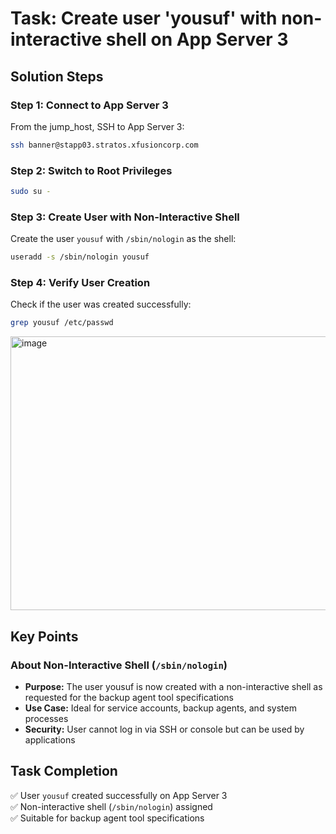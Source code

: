  # Task: Create user 'yousuf' with non-interactive shell on App Server 3
 
## Solution Steps

### Step 1: Connect to App Server 3
From the jump_host, SSH to App Server 3:
```bash
ssh banner@stapp03.stratos.xfusioncorp.com
```


### Step 2: Switch to Root Privileges
```bash
sudo su -
```

### Step 3: Create User with Non-Interactive Shell
Create the user `yousuf` with `/sbin/nologin` as the shell:
```bash
useradd -s /sbin/nologin yousuf
```

### Step 4: Verify User Creation
Check if the user was created successfully:
```bash
grep yousuf /etc/passwd
```


<img width="948" height="438" alt="image" src="https://github.com/user-attachments/assets/a5513407-15d6-4248-83ce-61eeeee18cb6" />

## Key Points

### About Non-Interactive Shell (`/sbin/nologin`)
- **Purpose:** The user yousuf is now created with a non-interactive shell as requested for the backup agent tool specifications
- **Use Case:** Ideal for service accounts, backup agents, and system processes
- **Security:** User cannot log in via SSH or console but can be used by applications


## Task Completion
✅ User `yousuf` created successfully on App Server 3  
✅ Non-interactive shell (`/sbin/nologin`) assigned  
✅ Suitable for backup agent tool specifications  
